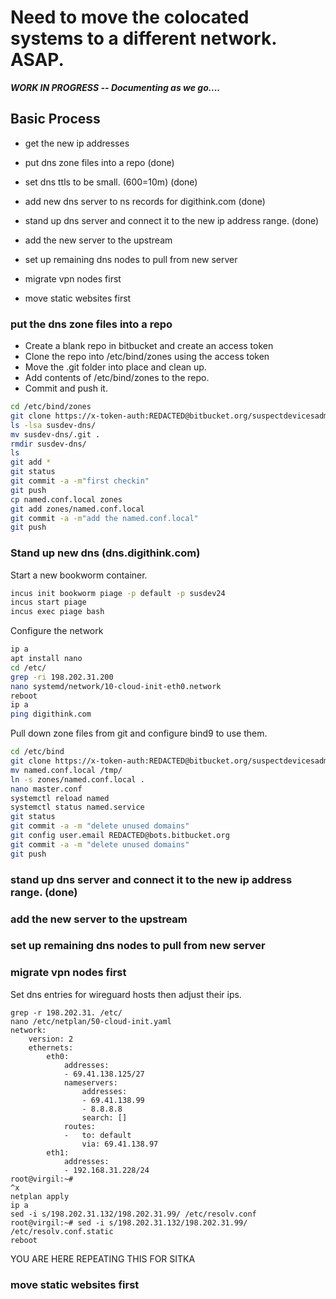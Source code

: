 # Need to move the colocated systems to a different network. ASAP.
***WORK IN PROGRESS -- Documenting as we go....***
## Basic Process
- get the new ip addresses

- put dns zone files into a repo (done)
- set dns ttls to be small. (600=10m) (done)
- add new dns server to ns records for digithink.com (done)
- stand up dns server and connect it to the new ip address range. (done)
- add the new server to the upstream
- set up remaining dns nodes to pull from new server 
- migrate vpn nodes first
- move static websites first


### put the dns zone files into a repo

- Create a blank repo in bitbucket and create an access token
- Clone the repo into /etc/bind/zones using the access token
- Move the .git folder into place and clean up.
- Add contents of /etc/bind/zones to the repo.
- Commit and push it.
```sh
cd /etc/bind/zones
git clone https://x-token-auth:REDACTED@bitbucket.org/suspectdevicesadmin/susdev-dns.git
ls -lsa susdev-dns/
mv susdev-dns/.git .
rmdir susdev-dns/
ls
git add *
git status
git commit -a -m"first checkin"
git push
cp named.conf.local zones
git add zones/named.conf.local
git commit -a -m"add the named.conf.local"
git push
```

### Stand up new dns (dns.digithink.com)

Start a new bookworm container.

```sh
incus init bookworm piage -p default -p susdev24
incus start piage
incus exec piage bash
```

Configure the network

```sh
ip a
apt install nano
cd /etc/
grep -ri 198.202.31.200
nano systemd/network/10-cloud-init-eth0.network
reboot
ip a
ping digithink.com
```

Pull down zone files from git and configure bind9 to use them.

```sh
cd /etc/bind
git clone https://x-token-auth:REDACTED@bitbucket.org/suspectdevicesadmin/susdev-dns.git zones
mv named.conf.local /tmp/
ln -s zones/named.conf.local .
nano master.conf
systemctl reload named
systemctl status named.service
git status
git commit -a -m "delete unused domains"
git config user.email REDACTED@bots.bitbucket.org
git commit -a -m "delete unused domains"
git push
```

### stand up dns server and connect it to the new ip address range. (done)

### add the new server to the upstream

### set up remaining dns nodes to pull from new server 
### migrate vpn nodes first
Set dns entries for wireguard hosts then adjust their ips.

```
grep -r 198.202.31. /etc/
nano /etc/netplan/50-cloud-init.yaml
network:
    version: 2
    ethernets:
        eth0:
            addresses:
            - 69.41.138.125/27
            nameservers:
                addresses:
                - 69.41.138.99
                - 8.8.8.8
                search: []
            routes:
            -   to: default
                via: 69.41.138.97
        eth1:
            addresses:
            - 192.168.31.228/24
root@virgil:~#
^x
netplan apply
ip a
sed -i s/198.202.31.132/198.202.31.99/ /etc/resolv.conf
root@virgil:~# sed -i s/198.202.31.132/198.202.31.99/ /etc/resolv.conf.static
reboot
```

YOU ARE HERE REPEATING THIS FOR SITKA

### move static websites first
